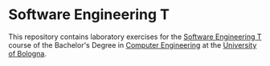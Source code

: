 # Software Engineering T

This repository contains laboratory exercises for the [Software Engineering T](http://www.ingegneriarchitettura.unibo.it/it/corsi/insegnamenti/insegnamento/2017/323129) 
course of the Bachelor's Degree in [Computer Engineering](http://corsi.unibo.it/ingegneriainformatical/Pagine/default.aspx) at 
the [University of Bologna](http://www.unibo.it/it).
